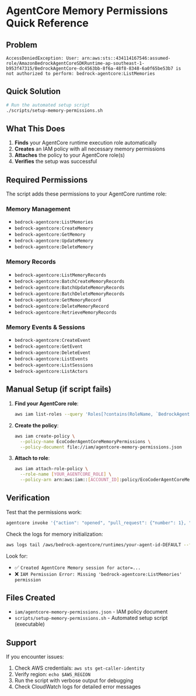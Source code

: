 # AgentCore Memory Permissions Quick Reference

## Problem
```
AccessDeniedException: User: arn:aws:sts::434114167546:assumed-role/AmazonBedrockAgentCoreSDKRuntime-ap-southeast-1-b953f47315/BedrockAgentCore-dc4563bb-8f6a-48f8-8348-6a0f65be53b7 is not authorized to perform: bedrock-agentcore:ListMemories
```

## Quick Solution
```bash
# Run the automated setup script
./scripts/setup-memory-permissions.sh
```

## What This Does
1. **Finds** your AgentCore runtime execution role automatically
2. **Creates** an IAM policy with all necessary memory permissions
3. **Attaches** the policy to your AgentCore role(s)
4. **Verifies** the setup was successful

## Required Permissions
The script adds these permissions to your AgentCore runtime role:

### Memory Management
- `bedrock-agentcore:ListMemories`
- `bedrock-agentcore:CreateMemory`
- `bedrock-agentcore:GetMemory`
- `bedrock-agentcore:UpdateMemory`
- `bedrock-agentcore:DeleteMemory`

### Memory Records
- `bedrock-agentcore:ListMemoryRecords`
- `bedrock-agentcore:BatchCreateMemoryRecords`
- `bedrock-agentcore:BatchUpdateMemoryRecords`
- `bedrock-agentcore:BatchDeleteMemoryRecords`
- `bedrock-agentcore:GetMemoryRecord`
- `bedrock-agentcore:DeleteMemoryRecord`
- `bedrock-agentcore:RetrieveMemoryRecords`

### Memory Events & Sessions
- `bedrock-agentcore:CreateEvent`
- `bedrock-agentcore:GetEvent`
- `bedrock-agentcore:DeleteEvent`
- `bedrock-agentcore:ListEvents`
- `bedrock-agentcore:ListSessions`
- `bedrock-agentcore:ListActors`

## Manual Setup (if script fails)

1. **Find your AgentCore role**:
   ```bash
   aws iam list-roles --query 'Roles[?contains(RoleName, `BedrockAgentCore`)].RoleName'
   ```

2. **Create the policy**:
   ```bash
   aws iam create-policy \
     --policy-name EcoCoderAgentCoreMemoryPermissions \
     --policy-document file://iam/agentcore-memory-permissions.json
   ```

3. **Attach to role**:
   ```bash
   aws iam attach-role-policy \
     --role-name [YOUR_AGENTCORE_ROLE] \
     --policy-arn arn:aws:iam::[ACCOUNT_ID]:policy/EcoCoderAgentCoreMemoryPermissions
   ```

## Verification

Test that the permissions work:
```bash
agentcore invoke '{"action": "opened", "pull_request": {"number": 1}, "repository": {"full_name": "test/repo"}}'
```

Check the logs for memory initialization:
```bash
aws logs tail /aws/bedrock-agentcore/runtimes/your-agent-id-DEFAULT --follow
```

Look for:
- ✅ `Created AgentCore Memory session for actor=...`
- ❌ `IAM Permission Error: Missing 'bedrock-agentcore:ListMemories' permission`

## Files Created
- `iam/agentcore-memory-permissions.json` - IAM policy document
- `scripts/setup-memory-permissions.sh` - Automated setup script (executable)

## Support
If you encounter issues:
1. Check AWS credentials: `aws sts get-caller-identity`
2. Verify region: `echo $AWS_REGION`
3. Run the script with verbose output for debugging
4. Check CloudWatch logs for detailed error messages
